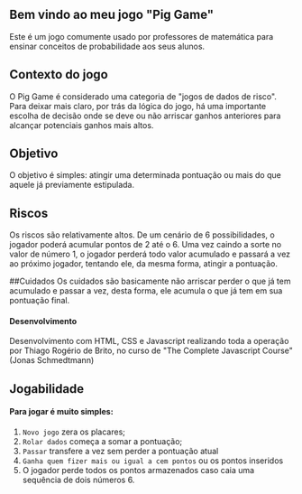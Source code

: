 ## Bem vindo ao meu jogo "Pig Game"
Este é um jogo comumente usado por professores de matemática para ensinar conceitos de probabilidade aos seus alunos. 

## Contexto do jogo
O Pig Game é considerado uma categoria de "jogos de dados de risco". Para deixar mais claro, por trás da lógica do jogo, há uma importante escolha de decisão onde se deve ou não arriscar ganhos anteriores para alcançar potenciais ganhos mais altos. 

## Objetivo
O objetivo é simples: atingir uma determinada pontuação ou mais do que aquele já previamente estipulada.

## Riscos
Os riscos são relativamente altos. De um cenário de 6 possibilidades, o jogador poderá acumular pontos de 2 até o 6. Uma vez caindo a sorte no valor de número 1, o jogador perderá todo valor acumulado e passará a vez ao próximo jogador, tentando ele, da mesma forma, atingir a pontuação.

##Cuidados
Os cuidados são basicamente não arriscar perder o que já tem acumulado e passar a vez, desta forma, ele acumula o que já tem em sua pontuação final.


#### Desenvolvimento
Desenvolvimento com HTML, CSS e Javascript realizando toda a operação por Thiago Rogério de Brito, no curso de "The Complete Javascript Course" (Jonas Schmedtmann)

## Jogabilidade
#### Para jogar é muito simples: 
1. `Novo jogo` zera os placares;
2. `Rolar dados` começa a somar a pontuação;
3. `Passar` transfere a vez sem perder a pontuação atual
4. `Ganha quem fizer mais ou igual a cem pontos` ou os pontos inseridos
5. O jogador perde todos os pontos armazenados caso caia uma sequência de dois números 6.
